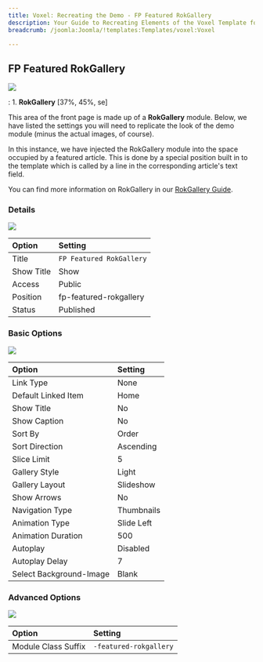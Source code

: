```yaml
---
title: Voxel: Recreating the Demo - FP Featured RokGallery
description: Your Guide to Recreating Elements of the Voxel Template for Joomla
breadcrumb: /joomla:Joomla/!templates:Templates/voxel:Voxel

---
```


FP Featured RokGallery
-----
![][demo]

:   1. **RokGallery** [37%, 45%, se]

This area of the front page is made up of a **RokGallery** module. Below, we have listed the settings you will need to replicate the look of the demo module (minus the actual images, of course).

In this instance, we have injected the RokGallery module into the space occupied by a featured article. This is done by a special position built in to the template which is called by a line in the corresponding article's text field.

You can find more information on RokGallery in our [RokGallery Guide][rokgallery].

### Details
![][demo2]

| Option     | Setting                  |  
| :--------- | :----------------------- |  
| Title      | `FP Featured RokGallery` |  
| Show Title | Show                     |  
| Access     | Public                   |  
| Position   | fp-featured-rokgallery   |  
| Status     | Published                |  

### Basic Options
![][demo3]

| Option                  | Setting    |  
| :---------------------- | :--------- |  
| Link Type               | None       |  
| Default Linked Item     | Home       |  
| Show Title              | No         |  
| Show Caption            | No         |  
| Sort By                 | Order      |  
| Sort Direction          | Ascending  |  
| Slice Limit             | 5          |  
| Gallery Style           | Light      |  
| Gallery Layout          | Slideshow  |  
| Show Arrows             | No         |  
| Navigation Type         | Thumbnails |  
| Animation Type          | Slide Left |  
| Animation Duration      | 500        |  
| Autoplay                | Disabled   |  
| Autoplay Delay          | 7          |  
| Select Background-Image | Blank      |  

### Advanced Options
![][demo4]

| Option              | Setting                |  
| :------------------ | :--------------------- |  
| Module Class Suffix | `-featured-rokgallery` |  

[demo]: assets/demo_13.jpeg
[demo2]: assets/rokgallery_1.jpeg
[demo3]: assets/rokgallery_2.jpeg
[demo4]: assets/rokgallery_3.jpeg
[demo5]: assets/rokgallery_4.jpeg
[rokgallery]: ../../extensions/rokgallery